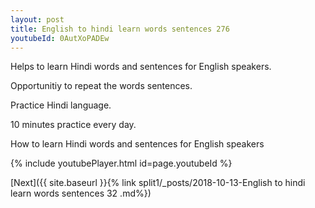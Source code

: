 ```yaml
---
layout: post
title: English to hindi learn words sentences 276 
youtubeId: 0AutXoPADEw
---
```

 
 
Helps to learn Hindi words and sentences for English speakers.

Opportunitiy to repeat the words sentences. 

Practice Hindi language. 
 
10 minutes practice every day. 
 
How to learn Hindi words and sentences for English speakers 
 
{% include youtubePlayer.html id=page.youtubeId %}
 
 
[Next]({{ site.baseurl }}{% link  split1/_posts/2018-10-13-English to hindi learn words sentences 32 .md%})
 
